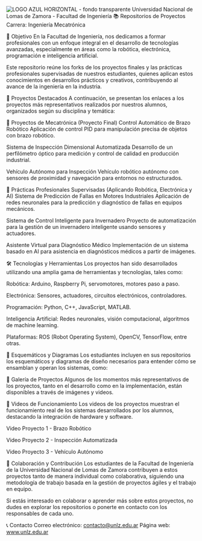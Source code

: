 
![LOGO AZUL HORIZONTAL - fondo transparente](https://github.com/user-attachments/assets/4dceaa20-5b13-4538-aa63-0f653b5cb177)
Universidad Nacional de Lomas de Zamora - Facultad de Ingeniería
📚 Repositorios de Proyectos
Carrera: Ingeniería Mecatrónica

🎯 Objetivo
En la Facultad de Ingeniería, nos dedicamos a formar profesionales con un enfoque integral en el desarrollo de tecnologías avanzadas, especialmente en áreas como la robótica, electrónica, programación e inteligencia artificial.

Este repositorio reúne los forks de los proyectos finales y las prácticas profesionales supervisadas de nuestros estudiantes, quienes aplican estos conocimientos en desarrollos prácticos y creativos, contribuyendo al avance de la ingeniería en la industria.

🧠 Proyectos Destacados
A continuación, se presentan los enlaces a los proyectos más representativos realizados por nuestros alumnos, organizados según su disciplina y temática:

🔧 Proyectos de Mecatrónica (Proyecto Final)
Control Automático de Brazo Robótico
Aplicación de control PID para manipulación precisa de objetos con brazo robótico.

Sistema de Inspección Dimensional Automatizada
Desarrollo de un perfilómetro óptico para medición y control de calidad en producción industrial.

Vehículo Autónomo para Inspección
Vehículo robótico autónomo con sensores de proximidad y navegación para entornos no estructurados.

🤖 Prácticas Profesionales Supervisadas (Aplicando Robótica, Electrónica y AI)
Sistema de Predicción de Fallas en Motores Industriales
Aplicación de redes neuronales para la predicción y diagnóstico de fallas en equipos mecánicos.

Sistema de Control Inteligente para Invernadero
Proyecto de automatización para la gestión de un invernadero inteligente usando sensores y actuadores.

Asistente Virtual para Diagnóstico Médico
Implementación de un sistema basado en AI para asistencia en diagnósticos médicos a partir de imágenes.

🛠️ Tecnologías y Herramientas
Los proyectos han sido desarrollados utilizando una amplia gama de herramientas y tecnologías, tales como:

Robótica: Arduino, Raspberry Pi, servomotores, motores paso a paso.

Electrónica: Sensores, actuadores, circuitos electrónicos, controladores.

Programación: Python, C++, JavaScript, MATLAB.

Inteligencia Artificial: Redes neuronales, visión computacional, algoritmos de machine learning.

Plataformas: ROS (Robot Operating System), OpenCV, TensorFlow, entre otras.

📐 Esquemáticos y Diagramas
Los estudiantes incluyen en sus repositorios los esquemáticos y diagramas de diseño necesarios para entender cómo se ensamblan y operan los sistemas, como:



📸 Galería de Proyectos
Algunos de los momentos más representativos de los proyectos, tanto en el desarrollo como en la implementación, están disponibles a través de imágenes y videos.




🎥 Videos de Funcionamiento
Los videos de los proyectos muestran el funcionamiento real de los sistemas desarrollados por los alumnos, destacando la integración de hardware y software.

Video Proyecto 1 - Brazo Robótico

Video Proyecto 2 - Inspección Automatizada

Video Proyecto 3 - Vehículo Autónomo

🤝 Colaboración y Contribución
Los estudiantes de la Facultad de Ingeniería de la Universidad Nacional de Lomas de Zamora contribuyen a estos proyectos tanto de manera individual como colaborativa, siguiendo una metodología de trabajo basada en la gestión de proyectos ágiles y el trabajo en equipo.

Si estás interesado en colaborar o aprender más sobre estos proyectos, no dudes en explorar los repositorios o ponerte en contacto con los responsables de cada uno.

📞 Contacto
Correo electrónico: contacto@unlz.edu.ar
Página web: www.unlz.edu.ar

